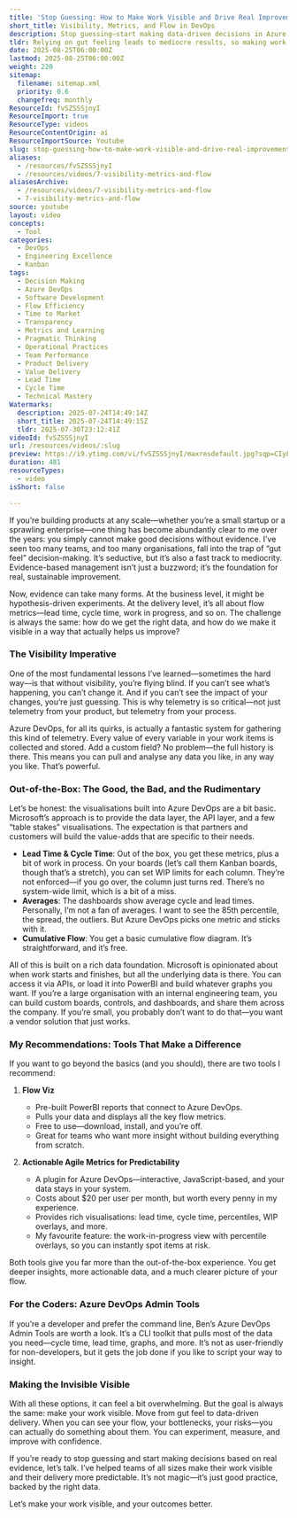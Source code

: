 ```yaml
---
title: 'Stop Guessing: How to Make Work Visible and Drive Real Improvement with Azure DevOps Flow Metrics'
short_title: Visibility, Metrics, and Flow in DevOps
description: Stop guessing—start making data-driven decisions in Azure DevOps. Discover tools, tips, and insights to make your work visible and your delivery predictable.
tldr: Relying on gut feeling leads to mediocre results, so making work visible with real data is essential for improvement. Azure DevOps provides a strong data foundation but its built-in metrics and visualisations are basic; using tools like Flow Viz or Actionable Agile Metrics gives deeper insights and actionable flow data. To drive better outcomes, move from guesswork to evidence-based decisions by leveraging these tools to make your team’s work and bottlenecks visible.
date: 2025-08-25T06:00:00Z
lastmod: 2025-08-25T06:00:00Z
weight: 220
sitemap:
  filename: sitemap.xml
  priority: 0.6
  changefreq: monthly
ResourceId: fvSZSSSjnyI
ResourceImport: true
ResourceType: videos
ResourceContentOrigin: ai
ResourceImportSource: Youtube
slug: stop-guessing-how-to-make-work-visible-and-drive-real-improvement-with-azure-devops-flow-metrics
aliases:
  - /resources/fvSZSSSjnyI
  - /resources/videos/7-visibility-metrics-and-flow
aliasesArchive:
  - /resources/videos/7-visibility-metrics-and-flow
  - 7-visibility-metrics-and-flow
source: youtube
layout: video
concepts:
  - Tool
categories:
  - DevOps
  - Engineering Excellence
  - Kanban
tags:
  - Decision Making
  - Azure DevOps
  - Software Development
  - Flow Efficiency
  - Time to Market
  - Transparency
  - Metrics and Learning
  - Pragmatic Thinking
  - Operational Practices
  - Team Performance
  - Product Delivery
  - Value Delivery
  - Lead Time
  - Cycle Time
  - Technical Mastery
Watermarks:
  description: 2025-07-24T14:49:14Z
  short_title: 2025-07-24T14:49:15Z
  tldr: 2025-07-30T23:12:41Z
videoId: fvSZSSSjnyI
url: /resources/videos/:slug
preview: https://i9.ytimg.com/vi/fvSZSSSjnyI/maxresdefault.jpg?sqp=CIyL2sMG&rs=AOn4CLBv1On-uLT1olHCP2GKp4FGmFtQxw
duration: 481
resourceTypes:
  - video
isShort: false

---
```

If you’re building products at any scale—whether you’re a small startup or a sprawling enterprise—one thing has become abundantly clear to me over the years: you simply cannot make good decisions without evidence. I’ve seen too many teams, and too many organisations, fall into the trap of “gut feel” decision-making. It’s seductive, but it’s also a fast track to mediocrity. Evidence-based management isn’t just a buzzword; it’s the foundation for real, sustainable improvement.

Now, evidence can take many forms. At the business level, it might be hypothesis-driven experiments. At the delivery level, it’s all about flow metrics—lead time, cycle time, work in progress, and so on. The challenge is always the same: how do we get the right data, and how do we make it visible in a way that actually helps us improve?

### The Visibility Imperative

One of the most fundamental lessons I’ve learned—sometimes the hard way—is that without visibility, you’re flying blind. If you can’t see what’s happening, you can’t change it. And if you can’t see the impact of your changes, you’re just guessing. This is why telemetry is so critical—not just telemetry from your product, but telemetry from your process.

Azure DevOps, for all its quirks, is actually a fantastic system for gathering this kind of telemetry. Every value of every variable in your work items is collected and stored. Add a custom field? No problem—the full history is there. This means you can pull and analyse any data you like, in any way you like. That’s powerful.

### Out-of-the-Box: The Good, the Bad, and the Rudimentary

Let’s be honest: the visualisations built into Azure DevOps are a bit basic. Microsoft’s approach is to provide the data layer, the API layer, and a few “table stakes” visualisations. The expectation is that partners and customers will build the value-adds that are specific to their needs.

- **Lead Time & Cycle Time**: Out of the box, you get these metrics, plus a bit of work in process. On your boards (let’s call them Kanban boards, though that’s a stretch), you can set WIP limits for each column. They’re not enforced—if you go over, the column just turns red. There’s no system-wide limit, which is a bit of a miss.
- **Averages**: The dashboards show average cycle and lead times. Personally, I’m not a fan of averages. I want to see the 85th percentile, the spread, the outliers. But Azure DevOps picks one metric and sticks with it.
- **Cumulative Flow**: You get a basic cumulative flow diagram. It’s straightforward, and it’s free.

All of this is built on a rich data foundation. Microsoft is opinionated about when work starts and finishes, but all the underlying data is there. You can access it via APIs, or load it into PowerBI and build whatever graphs you want. If you’re a large organisation with an internal engineering team, you can build custom boards, controls, and dashboards, and share them across the company. If you’re small, you probably don’t want to do that—you want a vendor solution that just works.

### My Recommendations: Tools That Make a Difference

If you want to go beyond the basics (and you should), there are two tools I recommend:

1. **Flow Viz**  
   - Pre-built PowerBI reports that connect to Azure DevOps.
   - Pulls your data and displays all the key flow metrics.
   - Free to use—download, install, and you’re off.
   - Great for teams who want more insight without building everything from scratch.

2. **Actionable Agile Metrics for Predictability**  
   - A plugin for Azure DevOps—interactive, JavaScript-based, and your data stays in your system.
   - Costs about $20 per user per month, but worth every penny in my experience.
   - Provides rich visualisations: lead time, cycle time, percentiles, WIP overlays, and more.
   - My favourite feature: the work-in-progress view with percentile overlays, so you can instantly spot items at risk.

Both tools give you far more than the out-of-the-box experience. You get deeper insights, more actionable data, and a much clearer picture of your flow.

### For the Coders: Azure DevOps Admin Tools

If you’re a developer and prefer the command line, Ben’s Azure DevOps Admin Tools are worth a look. It’s a CLI toolkit that pulls most of the data you need—cycle time, lead time, graphs, and more. It’s not as user-friendly for non-developers, but it gets the job done if you like to script your way to insight.

### Making the Invisible Visible

With all these options, it can feel a bit overwhelming. But the goal is always the same: make your work visible. Move from gut feel to data-driven delivery. When you can see your flow, your bottlenecks, your risks—you can actually do something about them. You can experiment, measure, and improve with confidence.

If you’re ready to stop guessing and start making decisions based on real evidence, let’s talk. I’ve helped teams of all sizes make their work visible and their delivery more predictable. It’s not magic—it’s just good practice, backed by the right data.

Let’s make your work visible, and your outcomes better.
